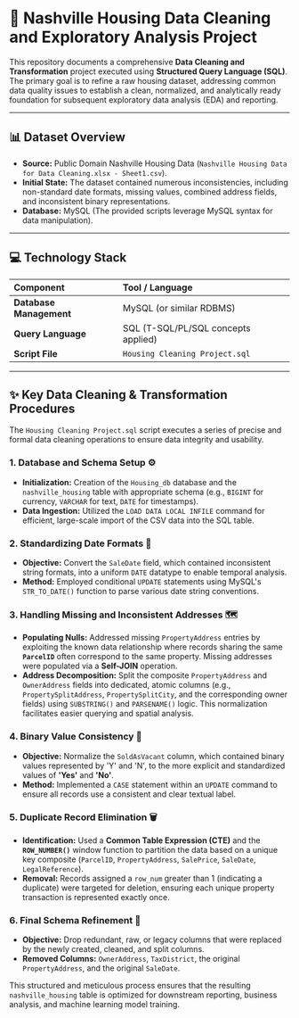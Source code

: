 # 🏡 Nashville Housing Data Cleaning and Exploratory Analysis Project

This repository documents a comprehensive **Data Cleaning and Transformation** project executed using **Structured Query Language (SQL)**. The primary goal is to refine a raw housing dataset, addressing common data quality issues to establish a clean, normalized, and analytically ready foundation for subsequent exploratory data analysis (EDA) and reporting.

***

## 📊 Dataset Overview

* **Source:** Public Domain Nashville Housing Data (`Nashville Housing Data for Data Cleaning.xlsx - Sheet1.csv`).
* **Initial State:** The dataset contained numerous inconsistencies, including non-standard date formats, missing values, combined address fields, and inconsistent binary representations.
* **Database:** MySQL (The provided scripts leverage MySQL syntax for data manipulation).

***

## 💻 Technology Stack

| Component | Tool / Language |
| :--- | :--- |
| **Database Management** | MySQL (or similar RDBMS) |
| **Query Language** | SQL (T-SQL/PL/SQL concepts applied) |
| **Script File** | `Housing Cleaning Project.sql` |

***

## ✨ Key Data Cleaning & Transformation Procedures

The `Housing Cleaning Project.sql` script executes a series of precise and formal data cleaning operations to ensure data integrity and usability.

### 1. Database and Schema Setup ⚙️

* **Initialization:** Creation of the `Housing_db` database and the `nashville_housing` table with appropriate schema (e.g., `BIGINT` for currency, `VARCHAR` for text, `DATE` for timestamps).
* **Data Ingestion:** Utilized the `LOAD DATA LOCAL INFILE` command for efficient, large-scale import of the CSV data into the SQL table.

### 2. Standardizing Date Formats 📅

* **Objective:** Convert the `SaleDate` field, which contained inconsistent string formats, into a uniform `DATE` datatype to enable temporal analysis.
* **Method:** Employed conditional `UPDATE` statements using MySQL's `STR_TO_DATE()` function to parse various date string conventions.

### 3. Handling Missing and Inconsistent Addresses 🗺️

* **Populating Nulls:** Addressed missing `PropertyAddress` entries by exploiting the known data relationship where records sharing the same **`ParcelID`** often correspond to the same property. Missing addresses were populated via a **Self-JOIN** operation.
* **Address Decomposition:** Split the composite `PropertyAddress` and `OwnerAddress` fields into dedicated, atomic columns (e.g., `PropertySplitAddress`, `PropertySplitCity`, and the corresponding owner fields) using `SUBSTRING()` and `PARSENAME()` logic. This normalization facilitates easier querying and spatial analysis.

### 4. Binary Value Consistency 📝

* **Objective:** Normalize the `SoldAsVacant` column, which contained binary values represented by 'Y' and 'N', to the more explicit and standardized values of **'Yes'** and **'No'**.
* **Method:** Implemented a `CASE` statement within an `UPDATE` command to ensure all records use a consistent and clear textual label.

### 5. Duplicate Record Elimination 🗑️

* **Identification:** Used a **Common Table Expression (CTE)** and the **`ROW_NUMBER()`** window function to partition the data based on a unique key composite (`ParcelID`, `PropertyAddress`, `SalePrice`, `SaleDate`, `LegalReference`).
* **Removal:** Records assigned a `row_num` greater than 1 (indicating a duplicate) were targeted for deletion, ensuring each unique property transaction is represented exactly once.

### 6. Final Schema Refinement 🧹

* **Objective:** Drop redundant, raw, or legacy columns that were replaced by the newly created, cleaned, and split columns.
* **Removed Columns:** `OwnerAddress`, `TaxDistrict`, the original `PropertyAddress`, and the original `SaleDate`.

This structured and meticulous process ensures that the resulting `nashville_housing` table is optimized for downstream reporting, business analysis, and machine learning model training.

